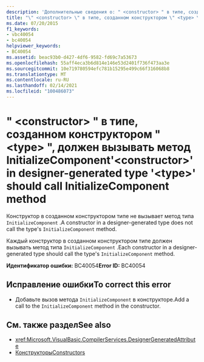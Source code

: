 ```yaml
---
description: 'Дополнительные сведения о: " <constructor> " в типе, созданном конструктором " <type> ", должен вызывать метод InitializeComponent'
title: "\" <constructor> \" в типе, созданном конструктором \" <type> \", должен вызывать метод InitializeComponent"
ms.date: 07/20/2015
f1_keywords:
- vbc40054
- bc40054
helpviewer_keywords:
- BC40054
ms.assetid: beac93b0-d427-4df6-9582-fd69c7a53673
ms.openlocfilehash: 55aff4eca3b6d814e146e53d2401f736f473aa3e
ms.sourcegitcommit: 10e719780594efc781b15295e499c66f316068b8
ms.translationtype: MT
ms.contentlocale: ru-RU
ms.lasthandoff: 02/14/2021
ms.locfileid: "100486073"
---
```

# <a name="constructor-in-designer-generated-type-type-should-call-initializecomponent-method"></a><span data-ttu-id="eb081-103">" \<constructor> " в типе, созданном конструктором " \<type> ", должен вызывать метод InitializeComponent</span><span class="sxs-lookup"><span data-stu-id="eb081-103">'\<constructor>' in designer-generated type '\<type>' should call InitializeComponent method</span></span>

<span data-ttu-id="eb081-104">Конструктор в созданном конструктором типе не вызывает метод типа `InitializeComponent` .</span><span class="sxs-lookup"><span data-stu-id="eb081-104">A constructor in a designer-generated type does not call the type's `InitializeComponent` method.</span></span>  
  
 <span data-ttu-id="eb081-105">Каждый конструктор в созданном конструктором типе должен вызывать метод типа `InitializeComponent` .</span><span class="sxs-lookup"><span data-stu-id="eb081-105">Each constructor in a designer-generated type should call the type's `InitializeComponent` method.</span></span>  
  
 <span data-ttu-id="eb081-106">**Идентификатор ошибки:** BC40054</span><span class="sxs-lookup"><span data-stu-id="eb081-106">**Error ID:** BC40054</span></span>  
  
## <a name="to-correct-this-error"></a><span data-ttu-id="eb081-107">Исправление ошибки</span><span class="sxs-lookup"><span data-stu-id="eb081-107">To correct this error</span></span>  
  
- <span data-ttu-id="eb081-108">Добавьте вызов метода `InitializeComponent` в конструкторе.</span><span class="sxs-lookup"><span data-stu-id="eb081-108">Add a call to the `InitializeComponent` method in the constructor.</span></span>  
  
## <a name="see-also"></a><span data-ttu-id="eb081-109">См. также раздел</span><span class="sxs-lookup"><span data-stu-id="eb081-109">See also</span></span>

- <xref:Microsoft.VisualBasic.CompilerServices.DesignerGeneratedAttribute>
- [<span data-ttu-id="eb081-110">Конструкторы</span><span class="sxs-lookup"><span data-stu-id="eb081-110">Constructors</span></span>](../programming-guide/concepts/object-oriented-programming.md#constructors)
